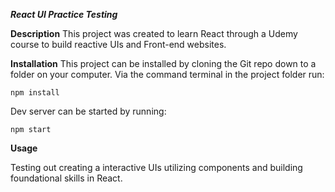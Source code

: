 **_React UI Practice Testing_**

**Description**
This project was created to learn React through a Udemy course to build reactive UIs and Front-end websites.

**Installation**
This project can be installed by cloning the Git repo down to a folder on your computer. Via the command terminal in the project folder run:
```
npm install
```

Dev server can be started by running:
```
npm start
```

**Usage**

Testing out creating a interactive UIs utilizing components and building foundational skills in React.